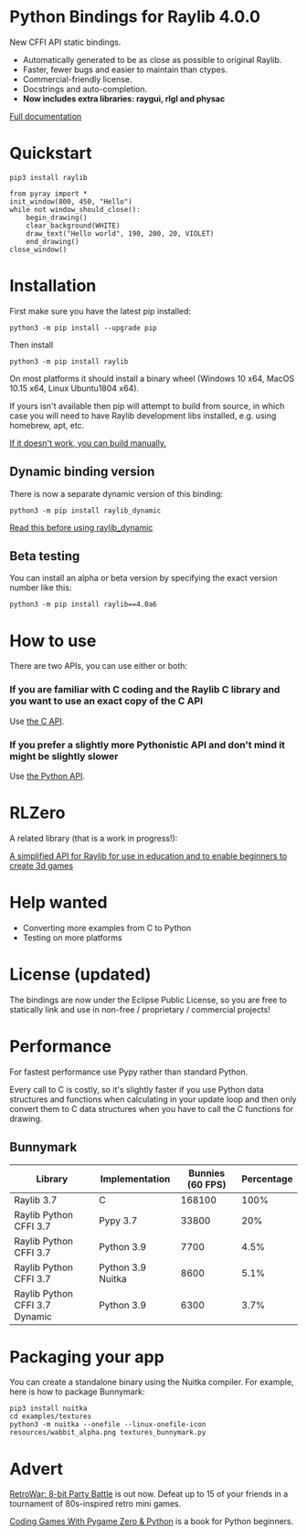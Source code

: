 # Python Bindings for Raylib 4.0.0

New CFFI API static bindings.
* Automatically generated to be as close as possible to 
original Raylib.
* Faster, fewer bugs and easier to maintain than ctypes.
* Commercial-friendly license.
* Docstrings and auto-completion.
* **Now includes extra libraries: raygui, rlgl and physac**

[Full documentation](http://electronstudio.github.io/raylib-python-cffi)

# Quickstart

`pip3 install raylib`

    from pyray import *
    init_window(800, 450, "Hello")
    while not window_should_close():
        begin_drawing()
        clear_background(WHITE)
        draw_text("Hello world", 190, 200, 20, VIOLET)
        end_drawing()
    close_window()


# Installation

First make sure you have the latest pip installed:

    python3 -m pip install --upgrade pip

Then install

    python3 -m pip install raylib

On most platforms it should install a binary wheel (Windows 10 x64, MacOS 10.15 x64, Linux Ubuntu1804 x64).

If yours isn't available then pip will attempt to build from source, in which case you will need to have Raylib development libs installed, e.g. 
using homebrew, apt, etc.

[If it doesn't work, you can build manually.](BUILDING.rst)

## Dynamic binding version

There is now a separate dynamic version of this binding:

    python3 -m pip install raylib_dynamic

[Read this before using raylib_dynamic](https://electronstudio.github.io/raylib-python-cffi/dynamic.html)

## Beta testing

You can install an alpha or beta version by specifying the exact version number like this:

    python3 -m pip install raylib==4.0a6


# How to use

There are two APIs, you can use either or both:

### If you are familiar with C coding and the Raylib C library and you want to use an exact copy of the C API

Use [the C API](https://electronstudio.github.io/raylib-python-cffi/raylib.html).

### If you prefer a slightly more Pythonistic API and don't mind it might be slightly slower

Use [the Python API](https://electronstudio.github.io/raylib-python-cffi/pyray.html).




# RLZero

A related library (that is a work in progress!):

[A simplified API for Raylib for use in education and to enable beginners to create 3d games](https://github.com/electronstudio/rlzero)

# Help wanted

 * Converting more examples from C to Python
 * Testing on more platforms

# License (updated)

The bindings are now under the Eclipse Public License, so you are free to
statically link and use in non-free / proprietary / commercial projects!

# Performance

For fastest performance use Pypy rather than standard Python.

Every call to C is costly, so it's slightly faster if you use Python data structures and functions when calculating
in your update loop
and then only convert them to C data structures when you have to call the C functions for drawing.

## Bunnymark


| Library                | Implementation    | Bunnies (60 FPS) | Percentage    |
| -------------          | -------------     | -------------    | ------------- |
| Raylib 3.7             | C                 | 168100           | 100%          |
| Raylib Python CFFI 3.7 | Pypy 3.7          | 33800            | 20%           |
| Raylib Python CFFI 3.7 | Python 3.9        | 7700             |  4.5%         |
| Raylib Python CFFI 3.7 | Python 3.9 Nuitka | 8600             |  5.1%         |
| Raylib Python CFFI 3.7 Dynamic | Python 3.9 | 6300             |  3.7%         |

# Packaging your app

You can create a standalone binary using the Nuitka compiler.  For example, here is how to package Bunnymark:

    pip3 install nuitka
    cd examples/textures
    python3 -m nuitka --onefile --linux-onefile-icon resources/wabbit_alpha.png textures_bunnymark.py

# Advert

[RetroWar: 8-bit Party Battle](https://store.steampowered.com/app/664240/RetroWar_8bit_Party_Battle/?git) is out now.  Defeat up to 15 of your friends in a tournament of 80s-inspired retro mini games.

[Coding Games With Pygame Zero & Python](https://github.com/electronstudio/pygame-zero-book) is 
a book for Python beginners.